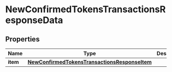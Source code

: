

# NewConfirmedTokensTransactionsResponseData


## Properties

Name | Type | Description | Notes
------------ | ------------- | ------------- | -------------
**item** | [**NewConfirmedTokensTransactionsResponseItem**](NewConfirmedTokensTransactionsResponseItem.md) |  | 




